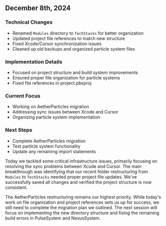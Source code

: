 ## December 8th, 2024

### Technical Changes
- Renamed `Modules` directory to `TechStacks` for better organization
- Updated project file references to match new structure
- Fixed Xcode/Cursor synchronization issues
- Cleaned up old backups and organized particle system files

### Implementation Details
- Focused on project structure and build system improvements
- Ensured proper file organization for particle systems
- Fixed file references in project.pbxproj

### Current Focus
- Working on AetherParticles migration
- Addressing sync issues between Xcode and Cursor
- Organizing particle system implementation

### Next Steps
- Complete AetherParticles migration
- Test particle system functionality
- Update any remaining import statements

Today we tackled some critical infrastructure issues, primarily focusing on resolving the sync problems between Xcode and Cursor. The main breakthrough was identifying that our recent folder restructuring from `Modules` to `TechStacks` needed proper project file updates. We've successfully saved all changes and verified the project structure is now consistent.

The AetherParticles restructuring remains our highest priority. While today's work on file organization and project references sets us up for success, we still need to complete the migration plan we outlined. The next session will focus on implementing the new directory structure and fixing the remaining build errors in PulseSystem and NexusSystem. 